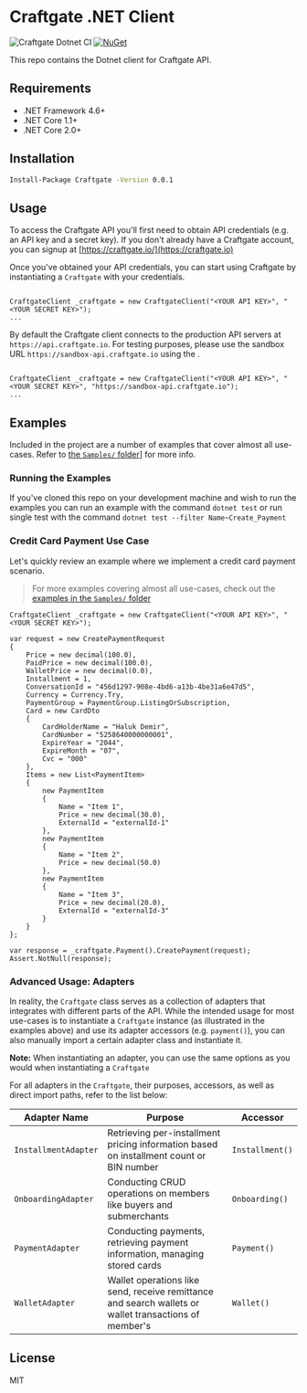 # Craftgate .NET Client

![Craftgate Dotnet CI](https://github.com/craftgate/craftgate-dotnet-client/workflows/Craftgate%20Dotnet%20CI/badge.svg?branch=master)
[![NuGet](https://img.shields.io/nuget/v/Craftgate.svg)](https://www.nuget.org/packages/Craftgate/)

This repo contains the Dotnet client for Craftgate API.

## Requirements
- .NET Framework 4.6+
- .NET Core 1.1+ 
- .NET Core 2.0+

## Installation
```bash
Install-Package Craftgate -Version 0.0.1
```

## Usage
To access the Craftgate API you'll first need to obtain API credentials (e.g. an API key and a secret key). If you don't already have a Craftgate account, you can signup at [https://craftgate.io/](https://craftgate.io)

Once you've obtained your API credentials, you can start using Craftgate by instantiating a `Craftgate` with your credentials.

```dotnet

CraftgateClient _craftgate = new CraftgateClient("<YOUR API KEY>", "<YOUR SECRET KEY>");
...

```

By default the Craftgate client connects to the production API servers at `https://api.craftgate.io`. For testing purposes, please use the sandbox URL `https://sandbox-api.craftgate.io` using the .

```dotnet

CraftgateClient _craftgate = new CraftgateClient("<YOUR API KEY>", "<YOUR SECRET KEY>", "https://sandbox-api.craftgate.io");
...

```

## Examples
Included in the project are a number of examples that cover almost all use-cases. Refer to [the `Samples/` folder](./Samples)] for more info.

### Running the Examples
If you've cloned this repo on your development machine and wish to run the examples you can run an example with the command `dotnet test` or run single test with the command `dotnet test --filter Name~Create_Payment`

### Credit Card Payment Use Case
Let's quickly review an example where we implement a credit card payment scenario.

> For more examples covering almost all use-cases, check out the [examples in the `Samples/` folder](./Samples)

```dotnet
CraftgateClient _craftgate = new CraftgateClient("<YOUR API KEY>", "<YOUR SECRET KEY>");

var request = new CreatePaymentRequest
{
    Price = new decimal(100.0),
    PaidPrice = new decimal(100.0),
    WalletPrice = new decimal(0.0),
    Installment = 1,
    ConversationId = "456d1297-908e-4bd6-a13b-4be31a6e47d5",
    Currency = Currency.Try,
    PaymentGroup = PaymentGroup.ListingOrSubscription,
    Card = new CardDto
    {
        CardHolderName = "Haluk Demir",
        CardNumber = "5258640000000001",
        ExpireYear = "2044",
        ExpireMonth = "07",
        Cvc = "000"
    },
    Items = new List<PaymentItem>
    {
        new PaymentItem
        {
            Name = "Item 1",
            Price = new decimal(30.0),
            ExternalId = "externalId-1"
        },
        new PaymentItem
        {
            Name = "Item 2",
            Price = new decimal(50.0)
        },
        new PaymentItem
        {
            Name = "Item 3",
            Price = new decimal(20.0),
            ExternalId = "externalId-3"
        }
    }
};

var response = _craftgate.Payment().CreatePayment(request);
Assert.NotNull(response);
```

### Advanced Usage: Adapters
In reality, the `Craftgate` class serves as a collection of adapters that integrates with different parts of the API. While the intended usage for most use-cases is to instantiate a `Craftgate` instance (as illustrated in the examples above) and use its adapter accessors (e.g. `payment()`), you can also manually import a certain adapter class and instantiate it.

**Note:** When instantiating an adapter, you can use the same options as you would when instantiating a `Craftgate`

For all adapters in the `Craftgate`, their purposes, accessors, as well as direct import paths, refer to the list below:

| Adapter Name | Purpose | Accessor |
|--------------|---------|----------|
| `InstallmentAdapter` | Retrieving per-installment pricing information based on installment count or BIN number | `Installment()` |
| `OnboardingAdapter` | Conducting CRUD operations on members like buyers and submerchants | `Onboarding()` |
| `PaymentAdapter` | Conducting payments, retrieving payment information, managing stored cards | `Payment()` |
| `WalletAdapter` | Wallet operations like send, receive remittance and search wallets or wallet transactions of member's   | `Wallet()` |

## License
MIT
